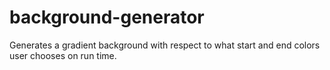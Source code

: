# background-generator
Generates a gradient background with respect to what start and end colors user chooses on run time.
